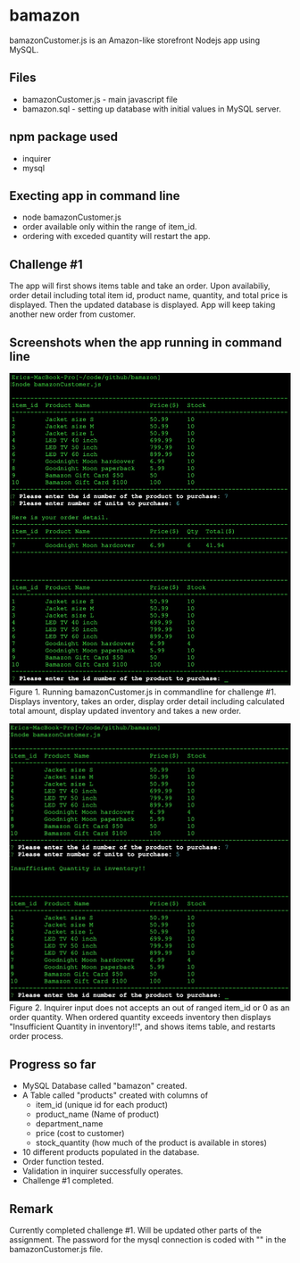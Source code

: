 # bamazon
bamazonCustomer.js is an Amazon-like storefront Nodejs app using MySQL. 

## Files
- bamazonCustomer.js - main javascript file
- bamazon.sql - setting up database with initial values in MySQL server.
## npm package used
- inquirer
- mysql

## Execting app in command line
- node bamazonCustomer.js
- order available only within the range of item_id.
- ordering with exceded quantity will restart the app.

## Challenge #1
The app will first shows items table and take an order. Upon availabiliy, order detail including total item id, product name, quantity, and total price is displayed. Then the updated database is displayed. App will keep taking another new order from customer.

## Screenshots when the app running in command line
![figure1](./assets/images/challenge1_screenshot1.jpg)
Figure 1. Running bamazonCustomer.js in commandline for challenge #1. Displays inventory, takes an order, display order detail including calculated total amount, display updated inventory and takes a new order.

![figure2](./assets/images/challenge1_screenshot2.jpg)
Figure 2. Inquirer input does not accepts an out of ranged item_id or 0 as an order quantity. When ordered quantity exceeds inventory then displays "Insufficient Quantity in inventory!!", and shows items table, and restarts order process.

## Progress so far
- MySQL Database called "bamazon" created.
- A Table called "products" created with columns of 
  - item_id (unique id for each product)
  - product_name (Name of product)
  - department_name
  - price (cost to customer)
  - stock_quantity (how much of the product is available in stores)
- 10 different products populated in the database.
- Order function tested.
- Validation in inquirer successfully operates.
- Challenge #1 completed.

## Remark
Currently completed challenge #1. Will be updated other parts of the assignment. The password for the mysql connection is coded with "" in the bamazonCustomer.js file.